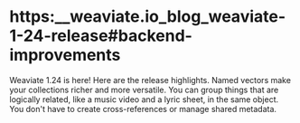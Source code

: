 # https:\_\_weaviate.io_blog_weaviate-1-24-release#backend-improvements

Weaviate 1.24 is here! Here are the release highlights. Named vectors make your collections richer and more versatile. You can group things that are logically related, like a music video and a lyric sheet, in the same object. You don't have to create cross-references or manage shared metadata.
